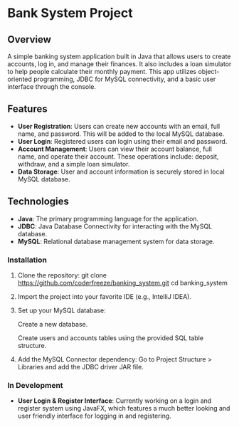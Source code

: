 # Bank System Project

## Overview
A simple banking system application built in Java that allows users to create accounts, log in, and manage their finances. It also includes a loan simulator to help people calculate their monthly payment. This app utilizes object-oriented programming, JDBC for MySQL connectivity, and a basic user interface through the console.

## Features
- **User Registration**: Users can create new accounts with an email, full name, and password. This will be added to the local MySQL database.
- **User Login**: Registered users can login using their email and password.
- **Account Management**: Users can view their account balance, full name, and operate their account. These operations include: deposit, withdraw, and a simple loan simulator. 
- **Data Storage**: User and account information is securely stored in local MySQL database.

## Technologies
- **Java**: The primary programming language for the application.
- **JDBC**: Java Database Connectivity for interacting with the MySQL database.
- **MySQL**: Relational database management system for data storage.


### Installation

1. Clone the repository:
   git clone https://github.com/coderfreeze/banking_system.git
   cd banking_system
2. Import the project into your favorite IDE (e.g., IntelliJ IDEA).

3. Set up your MySQL database:

      Create a new database.
   
      Create users and accounts tables using the provided SQL table structure.

5. Add the MySQL Connector dependency:
   Go to Project Structure > Libraries and add the JDBC driver JAR file.

### In Development
- **User Login & Register Interface**: Currently working on a login and register system using JavaFX, which features a much better looking and user friendly interface for logging in and registering. 
